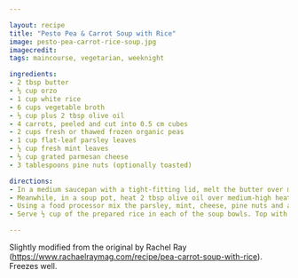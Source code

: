 ```yaml
---

layout: recipe
title: "Pesto Pea & Carrot Soup with Rice"
image: pesto-pea-carrot-rice-soup.jpg
imagecredit: 
tags: maincourse, vegetarian, weeknight

ingredients:
- 2 tbsp butter
- ⅓ cup orzo
- 1 cup white rice
- 6 cups vegetable broth
- ⅓ cup plus 2 tbsp olive oil
- 4 carrots, peeled and cut into 0.5 cm cubes
- 2 cups fresh or thawed frozen organic peas
- 1 cup flat-leaf parsley leaves
- ½ cup fresh mint leaves
- ⅓ cup grated parmesan cheese
- 3 tablespoons pine nuts (optionally toasted)

directions:
- In a medium saucepan with a tight-fitting lid, melt the butter over medium heat. Add the orzo and toast until deep golden and fragrant. Stir in the rice, add about 2 cups stock and bring to a simmer. Cover and cook, stirring occasionally and adding a bit more stock if the rice begins to stick, until the rice is just tender, about 18 minutes.
- Meanwhile, in a soup pot, heat 2 tbsp olive oil over medium-high heat. Add the carrots; season with salt ad pepper. Cook stirring, until softened, 5-6 minutes. Add the remaining stock and the fresh peas (if using frozen, stir in just before serving). Bring to a boil, then lower to a simmer.
- Using a food processor mix the parsley, mint, cheese, pine nuts and about ¼ cup olive oil into a pesto. Stream in more olive oil if needed. Stir the pesto into the rice pilaf.
- Serve ½ cup of the prepared rice in each of the soup bowls. Top with the peas and carrots in broth. Stir to combine.

---
```


Slightly modified from the original by Rachel Ray (https://www.rachaelraymag.com/recipe/pea-carrot-soup-with-rice). Freezes well.